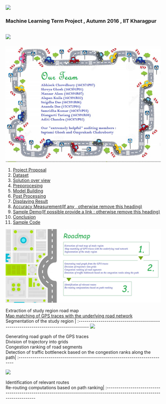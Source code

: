 ![](https://github.com/cs60050/MacTrackz/blob/master/Picture/logo.jpg)

### Machine Learning Term Project , Autumn 2016 , IIT Kharagpur

![](https://github.com/cs60050/MacTrackz/blob/master/Picture/rush_hour_traffic_cartoon_corr.jpg)
------------------------------------------------------------------------------------
![](https://github.com/cs60050/MacTrackz/blob/master/Picture/team.jpg)


1. [Project Proposal ](https://github.com/cs60050/MacTrackz/blob/master/Docs/Project_Proposal.md) 
2. [Dataset](https://github.com/cs60050/MacTrackz/blob/master/Docs/dataset.md) 
3. [Solution over view]()
4. [Preporocesing](https://github.com/cs60050/MacTrackz/blob/master/Docs/Preprocessing.md)
5. [Model Building]()
6. [Post Processing]()
7. [Displaying Result ]()
8. [Accuracy Measurement(If any , otherwise remove this heading)]()
9. [Sample Demo(If possible provide a link : otherwise remove this heading)]()
10. [Conclusion]()              
11. [Sample Code]()


![](https://github.com/cs60050/MacTrackz/blob/master/Picture/roadmap.jpg)

Extraction of study region road map <br />[Map matching of GPS traces with the underlying road network](https://github.com/cs60050/MacTrackz/blob/master/Docs/map_matching.md)<br />Segmentation of the study region |
:----------------------------------------------------------------------------------- 
![](https://github.com/cs60050/MacTrackz/blob/master/Picture/roadmap%20arrow.png)

Generating road graph of the GPS traces<br />Division of trajectory into grids<br />Congestion ranking of road segments<br />Detection of traffic bottleneck based on the congestion ranks along the path|
:---------------------------------------------------------------------------

![](https://github.com/cs60050/MacTrackz/blob/master/Picture/roadmap%20arrow.png)

Identification of relevant routes<br />Re-routing computations based on path ranking|
:------------------------------------------------------------------------------------------------------------------------



